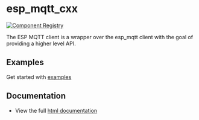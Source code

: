 # esp_mqtt_cxx

[![Component Registry](https://components.espressif.com/components/espressif/esp_mqtt_cxx/badge.svg)](https://components.espressif.com/components/espressif/esp_mqtt_cxx)

The ESP MQTT client is a wrapper over the esp_mqtt client with the goal of providing a higher level API.

## Examples

Get started with [examples](https://github.com/espressif/esp-protocols/tree/master/components/esp_mqtt_cxx/examples)

## Documentation

* View the full [html documentation](https://docs.espressif.com/projects/esp-protocols/docs/latest/esp_mqtt_cxx/index.html)
